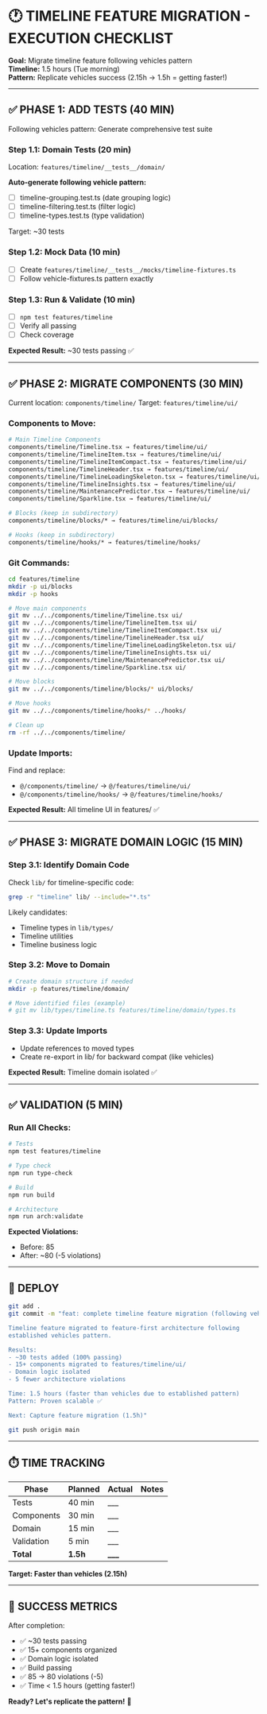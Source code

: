 # 🕐 TIMELINE FEATURE MIGRATION - EXECUTION CHECKLIST

**Goal:** Migrate timeline feature following vehicles pattern  
**Timeline:** 1.5 hours (Tue morning)  
**Pattern:** Replicate vehicles success (2.15h → 1.5h = getting faster!)

---

## ✅ **PHASE 1: ADD TESTS (40 MIN)**

Following vehicles pattern: Generate comprehensive test suite

### **Step 1.1: Domain Tests (20 min)**
Location: `features/timeline/__tests__/domain/`

**Auto-generate following vehicle pattern:**
- [ ] timeline-grouping.test.ts (date grouping logic)
- [ ] timeline-filtering.test.ts (filter logic)
- [ ] timeline-types.test.ts (type validation)

Target: ~30 tests

### **Step 1.2: Mock Data (10 min)**
- [ ] Create `features/timeline/__tests__/mocks/timeline-fixtures.ts`
- [ ] Follow vehicle-fixtures.ts pattern exactly

### **Step 1.3: Run & Validate (10 min)**
- [ ] `npm test features/timeline`
- [ ] Verify all passing
- [ ] Check coverage

**Expected Result:** ~30 tests passing ✅

---

## ✅ **PHASE 2: MIGRATE COMPONENTS (30 MIN)**

Current location: `components/timeline/`
Target: `features/timeline/ui/`

### **Components to Move:**
```bash
# Main Timeline Components
components/timeline/Timeline.tsx → features/timeline/ui/
components/timeline/TimelineItem.tsx → features/timeline/ui/
components/timeline/TimelineItemCompact.tsx → features/timeline/ui/
components/timeline/TimelineHeader.tsx → features/timeline/ui/
components/timeline/TimelineLoadingSkeleton.tsx → features/timeline/ui/
components/timeline/TimelineInsights.tsx → features/timeline/ui/
components/timeline/MaintenancePredictor.tsx → features/timeline/ui/
components/timeline/Sparkline.tsx → features/timeline/ui/

# Blocks (keep in subdirectory)
components/timeline/blocks/* → features/timeline/ui/blocks/

# Hooks (keep in subdirectory)  
components/timeline/hooks/* → features/timeline/hooks/
```

### **Git Commands:**
```bash
cd features/timeline
mkdir -p ui/blocks
mkdir -p hooks

# Move main components
git mv ../../components/timeline/Timeline.tsx ui/
git mv ../../components/timeline/TimelineItem.tsx ui/
git mv ../../components/timeline/TimelineItemCompact.tsx ui/
git mv ../../components/timeline/TimelineHeader.tsx ui/
git mv ../../components/timeline/TimelineLoadingSkeleton.tsx ui/
git mv ../../components/timeline/TimelineInsights.tsx ui/
git mv ../../components/timeline/MaintenancePredictor.tsx ui/
git mv ../../components/timeline/Sparkline.tsx ui/

# Move blocks
git mv ../../components/timeline/blocks/* ui/blocks/

# Move hooks
git mv ../../components/timeline/hooks/* ../hooks/

# Clean up
rm -rf ../../components/timeline/
```

### **Update Imports:**
Find and replace:
- `@/components/timeline/` → `@/features/timeline/ui/`
- `@/components/timeline/hooks/` → `@/features/timeline/hooks/`

**Expected Result:** All timeline UI in features/ ✅

---

## ✅ **PHASE 3: MIGRATE DOMAIN LOGIC (15 MIN)**

### **Step 3.1: Identify Domain Code**
Check `lib/` for timeline-specific code:
```bash
grep -r "timeline" lib/ --include="*.ts" 
```

Likely candidates:
- Timeline types in `lib/types/`
- Timeline utilities
- Timeline business logic

### **Step 3.2: Move to Domain**
```bash
# Create domain structure if needed
mkdir -p features/timeline/domain/

# Move identified files (example)
# git mv lib/types/timeline.ts features/timeline/domain/types.ts
```

### **Step 3.3: Update Imports**
- Update references to moved types
- Create re-export in lib/ for backward compat (like vehicles)

**Expected Result:** Timeline domain isolated ✅

---

## ✅ **VALIDATION (5 MIN)**

### **Run All Checks:**
```bash
# Tests
npm test features/timeline

# Type check
npm run type-check

# Build
npm run build

# Architecture
npm run arch:validate
```

**Expected Violations:**
- Before: 85
- After: ~80 (-5 violations)

---

## 🚀 **DEPLOY**

```bash
git add .
git commit -m "feat: complete timeline feature migration (following vehicles pattern)

Timeline feature migrated to feature-first architecture following 
established vehicles pattern.

Results:
- ~30 tests added (100% passing)
- 15+ components migrated to features/timeline/ui/
- Domain logic isolated
- 5 fewer architecture violations

Time: 1.5 hours (faster than vehicles due to established pattern)
Pattern: Proven scalable ✅

Next: Capture feature migration (1.5h)"

git push origin main
```

---

## ⏱️ **TIME TRACKING**

| Phase | Planned | Actual | Notes |
|-------|---------|--------|-------|
| Tests | 40 min | ___ | |
| Components | 30 min | ___ | |
| Domain | 15 min | ___ | |
| Validation | 5 min | ___ | |
| **Total** | **1.5h** | **___** | |

**Target: Faster than vehicles (2.15h)**

---

## 🎯 **SUCCESS METRICS**

After completion:
- ✅ ~30 tests passing
- ✅ 15+ components organized
- ✅ Domain logic isolated
- ✅ Build passing
- ✅ 85 → 80 violations (-5)
- ✅ Time < 1.5 hours (getting faster!)

**Ready? Let's replicate the pattern!** 🚀
